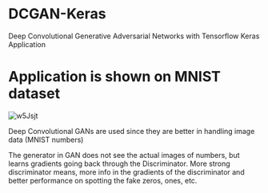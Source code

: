 # DCGAN-Keras
Deep Convolutional Generative Adversarial Networks with Tensorflow Keras Application

# Application is shown on MNIST dataset

![w5Jsjt](https://user-images.githubusercontent.com/57037068/85211059-877e9280-b356-11ea-8d51-eb9ee530cd5c.gif)

Deep Convolutional GANs are used since they are better in handling image data (MNIST numbers)

The generator in GAN does not see the actual images of numbers, but learns gradients going back through the Discriminator. 
More strong discriminator means, more info in the gradients of the discriminator and better performance on spotting the fake zeros, ones, etc.
